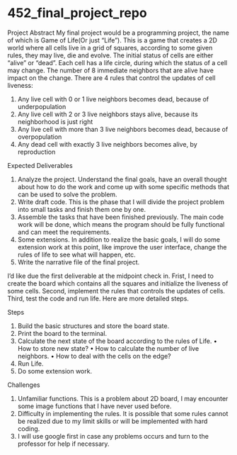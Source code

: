 # 452_final_project_repo
Project Abstract
My final project would be a programming project, the name of which is Game of Life(Or just “Life”). This is a game that creates a 2D world where all cells live in a grid of squares,  according to some given rules, they may live, die and evolve.  The initial status of cells are either “alive” or “dead”.  Each cell has a life circle, during which the status of a cell may change. The number of  8 immediate neighbors that are alive have impact on the change. 
There are 4 rules that control the updates of cell liveness: 
1.	Any live cell with 0 or 1 live neighbors becomes dead, because of underpopulation
2.	Any live cell with 2 or 3 live neighbors stays alive, because its neighborhood is just right
3.	Any live cell with more than 3 live neighbors becomes dead, because of overpopulation
4.	Any dead cell with exactly 3 live neighbors becomes alive, by reproduction

Expected Deliverables
1.	Analyze the project. Understand the final goals, have an overall thought about how to do the work and come up with some specific methods that can be used to solve the problem. 
2.	Write draft code. This is the phase that I will divide the project problem into small tasks and finish them one by one. 
3.	Assemble the tasks that have been finished previously. The main code work will be done, which means the program should be fully functional and can meet the requirements. 
4.	Some extensions. In addition to realize the basic goals, I will do some extension work at this point, like improve the user interface, change the rules of life to see what will happen, etc.     
5.	Write the narrative file of the final project. 

I’d like due the first deliverable at the midpoint check in. Frist, I need to create the board which contains all the squares and initialize the liveness of some cells. Second, implement the rules that controls the updates of cells. Third, test the code and run life. Here are more detailed steps. 

Steps
1.	Build the basic structures and store the board state. 
2.	Print the board to the terminal. 
3.	Calculate the next state of the board according to the rules of Life. 
•	How to store new state?
•	How to calculate the number of live neighbors. 
•	How to deal with the cells on the edge?
4.	Run Life. 
5.	Do some extension work. 


Challenges
1.	Unfamiliar functions. This is a problem about 2D board, I may encounter some image functions that I have never used before. 
2.	Difficulty in implementing the rules. It is possible that some rules cannot be realized due to my limit skills or will be implemented with hard coding.
3.	I will use google first in case any problems occurs and turn to the professor for help if necessary.   

